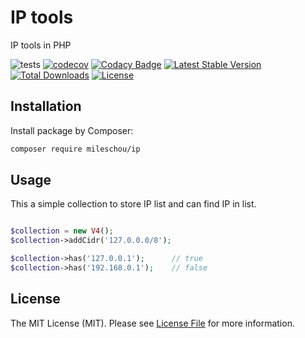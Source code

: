 # IP tools

IP tools in PHP

![tests](https://github.com/MilesChou/ip/workflows/tests/badge.svg)
[![codecov](https://codecov.io/gh/MilesChou/ip/branch/master/graph/badge.svg)](https://app.codecov.io/gh/MilesChou/ip)
[![Codacy Badge](https://app.codacy.com/project/badge/Grade/f48768f96f1648adabebe0e9227170e4)](https://www.codacy.com/gh/MilesChou/ip/dashboard)
[![Latest Stable Version](https://poser.pugx.org/MilesChou/ip/v/stable)](https://packagist.org/packages/MilesChou/ip)
[![Total Downloads](https://poser.pugx.org/MilesChou/ip/d/total.svg)](https://packagist.org/packages/MilesChou/ip)
[![License](https://poser.pugx.org/MilesChou/ip/license)](https://packagist.org/packages/MilesChou/ip)


## Installation

Install package by Composer:

```bash
composer require mileschou/ip
```

## Usage

This a simple collection to store IP list and can find IP in list.

```php

$collection = new V4();
$collection->addCidr('127.0.0.0/8');

$collection->has('127.0.0.1');      // true
$collection->has('192.168.0.1');    // false
```

## License

The MIT License (MIT). Please see [License File](LICENSE) for more information.

